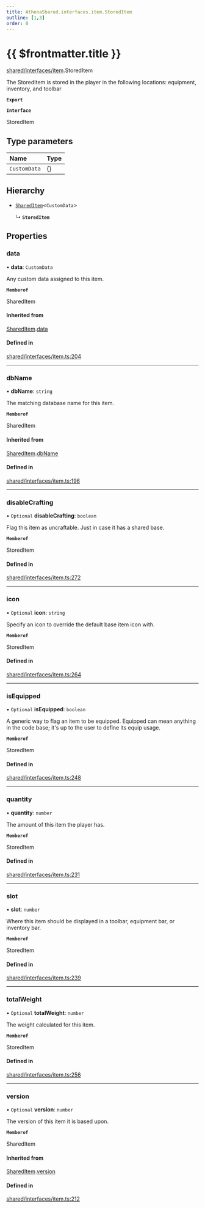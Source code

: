 ```yaml
---
title: AthenaShared.interfaces.item.StoredItem
outline: [1,3]
order: 0
---
```


# {{ $frontmatter.title }}


[shared/interfaces/item](../modules/shared_interfaces_item.md).StoredItem

The StoredItem is stored in the player in the following locations:
equipment, inventory, and toolbar

**`Export`**

**`Interface`**

StoredItem

## Type parameters

| Name | Type |
| :------ | :------ |
| `CustomData` | {} |

## Hierarchy

- [`SharedItem`](shared_interfaces_item_SharedItem.md)<`CustomData`\>

  ↳ **`StoredItem`**

## Properties

### data

• **data**: `CustomData`

Any custom data assigned to this item.

**`Memberof`**

SharedItem

#### Inherited from

[SharedItem](shared_interfaces_item_SharedItem.md).[data](shared_interfaces_item_SharedItem.md#data)

#### Defined in

[shared/interfaces/item.ts:204](https://github.com/Stuyk/altv-athena/blob/2ba937d/src/core/shared/interfaces/item.ts#L204)

___

### dbName

• **dbName**: `string`

The matching database name for this item.

**`Memberof`**

SharedItem

#### Inherited from

[SharedItem](shared_interfaces_item_SharedItem.md).[dbName](shared_interfaces_item_SharedItem.md#dbName)

#### Defined in

[shared/interfaces/item.ts:196](https://github.com/Stuyk/altv-athena/blob/2ba937d/src/core/shared/interfaces/item.ts#L196)

___

### disableCrafting

• `Optional` **disableCrafting**: `boolean`

Flag this item as uncraftable. Just in case it has a shared base.

**`Memberof`**

StoredItem

#### Defined in

[shared/interfaces/item.ts:272](https://github.com/Stuyk/altv-athena/blob/2ba937d/src/core/shared/interfaces/item.ts#L272)

___

### icon

• `Optional` **icon**: `string`

Specify an icon to override the default base item icon with.

**`Memberof`**

StoredItem

#### Defined in

[shared/interfaces/item.ts:264](https://github.com/Stuyk/altv-athena/blob/2ba937d/src/core/shared/interfaces/item.ts#L264)

___

### isEquipped

• `Optional` **isEquipped**: `boolean`

A generic way to flag an item to be equipped.
Equipped can mean anything in the code base; it's up to the user to define its equip usage.

**`Memberof`**

StoredItem

#### Defined in

[shared/interfaces/item.ts:248](https://github.com/Stuyk/altv-athena/blob/2ba937d/src/core/shared/interfaces/item.ts#L248)

___

### quantity

• **quantity**: `number`

The amount of this item the player has.

**`Memberof`**

StoredItem

#### Defined in

[shared/interfaces/item.ts:231](https://github.com/Stuyk/altv-athena/blob/2ba937d/src/core/shared/interfaces/item.ts#L231)

___

### slot

• **slot**: `number`

Where this item should be displayed in a toolbar, equipment bar, or inventory bar.

**`Memberof`**

StoredItem

#### Defined in

[shared/interfaces/item.ts:239](https://github.com/Stuyk/altv-athena/blob/2ba937d/src/core/shared/interfaces/item.ts#L239)

___

### totalWeight

• `Optional` **totalWeight**: `number`

The weight calculated for this item.

**`Memberof`**

StoredItem

#### Defined in

[shared/interfaces/item.ts:256](https://github.com/Stuyk/altv-athena/blob/2ba937d/src/core/shared/interfaces/item.ts#L256)

___

### version

• `Optional` **version**: `number`

The version of this item it is based upon.

**`Memberof`**

SharedItem

#### Inherited from

[SharedItem](shared_interfaces_item_SharedItem.md).[version](shared_interfaces_item_SharedItem.md#version)

#### Defined in

[shared/interfaces/item.ts:212](https://github.com/Stuyk/altv-athena/blob/2ba937d/src/core/shared/interfaces/item.ts#L212)

